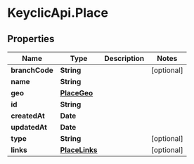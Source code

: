 # KeyclicApi.Place

## Properties
Name | Type | Description | Notes
------------ | ------------- | ------------- | -------------
**branchCode** | **String** |  | [optional] 
**name** | **String** |  | 
**geo** | [**PlaceGeo**](PlaceGeo.md) |  | 
**id** | **String** |  | 
**createdAt** | **Date** |  | 
**updatedAt** | **Date** |  | 
**type** | **String** |  | [optional] 
**links** | [**PlaceLinks**](PlaceLinks.md) |  | [optional] 


